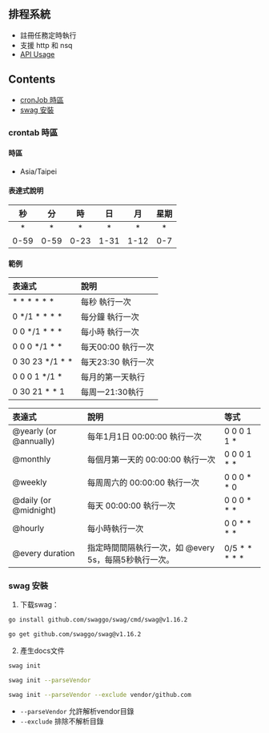 ## 排程系統
- 註冊任務定時執行
- 支援 http 和 nsq
- [API Usage](./docs/swagger.yaml)

## Contents
- [cronJob 時區](#crontab-時區)
- [swag 安裝](#swag-安裝)

### crontab 時區

#### 時區
  - Asia/Taipei

#### 表達式說明
|秒|分|時|日|月|星期|
|:--:|:--:|:--:|:--:|:--:|:--:|
| * | * | * | * | * | * |
|0-59|0-59|0-23|1-31|1-12|0-7|

#### 範例
|表達式|說明|
|:--|:--|
| * * * * * * | 每秒 執行一次 |
| 0 */1 * * * * | 每分鐘 執行一次 |
| 0 0 */1 * * * | 每小時 執行一次 |
| 0 0 0 */1 * * | 每天00:00 執行一次 |
| 0 30 23 */1 * * | 每天23:30 執行一次 |
| 0 0 0 1 */1 * | 每月的第一天執行 |
| 0 30 21 * * 1 | 每周一21:30執行 |

|表達式|說明|等式|
|:--|:--|:--|
| @yearly (or @annually) | 每年1月1日 00:00:00 執行一次 | 0 0 0 1 1 * |
| @monthly | 每個月第一天的 00:00:00 執行一次  | 0 0 0 1 * * |
| @weekly | 每周周六的 00:00:00 執行一次 | 0 0 0 * * 0 |
| @daily (or @midnight) | 每天 00:00:00 執行一次 | 0 0 0 * * * |
| @hourly | 每小時執行一次 | 0 0 * * * * |
| @every duration | 指定時間間隔執行一次，如 @every 5s，每隔5秒執行一次。 |  0/5 * * * * * |

### swag 安裝

1. 下载swag：
```sh
go install github.com/swaggo/swag/cmd/swag@v1.16.2
```
```sh
go get github.com/swaggo/swag@v1.16.2
```
2. 產生docs文件
```sh
swag init

swag init --parseVendor

swag init --parseVendor --exclude vendor/github.com
```
- `--parseVendor` 允許解析vendor目錄
- `--exclude` 排除不解析目錄
